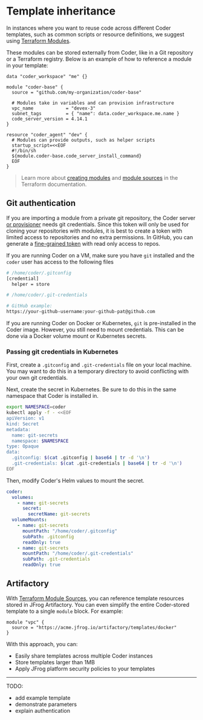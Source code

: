 # Template inheritance

In instances where you want to reuse code across different Coder templates, such as common scripts or resource definitions, we suggest using [Terraform Modules](https://developer.hashicorp.com/terraform/language/modules).

These modules can be stored externally from Coder, like in a Git repository or a Terraform registry. Below is an example of how to reference a module in your template:

```hcl
data "coder_workspace" "me" {}

module "coder-base" {
  source = "github.com/my-organization/coder-base"

  # Modules take in variables and can provision infrastructure
  vpc_name            = "devex-3"
  subnet_tags         = { "name": data.coder_workspace.me.name }
  code_server_version = 4.14.1
}

resource "coder_agent" "dev" {
  # Modules can provide outputs, such as helper scripts
  startup_script=<<EOF
  #!/bin/sh
  ${module.coder-base.code_server_install_command}
  EOF
}
```

> Learn more about [creating modules](https://developer.hashicorp.com/terraform/language/modules) and [module sources](https://developer.hashicorp.com/terraform/language/modules/sources) in the Terraform documentation.

## Git authentication

If you are importing a module from a private git repository, the Coder server [or provisioner](../admin/provisioners.md) needs git credentials. Since this token will only be used for cloning your repositories with modules, it is best to create a token with limited access to repositories and no extra permissions. In GitHub, you can generate a [fine-grained token](https://docs.github.com/en/rest/overview/permissions-required-for-fine-grained-personal-access-tokens?apiVersion=2022-11-28) with read only access to repos.

If you are running Coder on a VM, make sure you have `git` installed and the `coder` user has access to the following files

```sh
# /home/coder/.gitconfig
[credential]
  helper = store
```

```sh
# /home/coder/.git-credentials

# GitHub example:
https://your-github-username:your-github-pat@github.com
```

If you are running Coder on Docker or Kubernetes, `git` is pre-installed in the Coder image. However, you still need to mount credentials. This can be done via a Docker volume mount or Kubernetes secrets.

### Passing git credentials in Kubernetes

First, create a `.gitconfig` and `.git-credentials` file on your local machine. You may want to do this in a temporary directory to avoid conflicting with your own git credentials.

Next, create the secret in Kubernetes. Be sure to do this in the same namespace that Coder is installed in.

```sh
export NAMESPACE=coder
kubectl apply -f - <<EOF
apiVersion: v1
kind: Secret
metadata:
  name: git-secrets
  namespace: $NAMESPACE
type: Opaque
data:
  .gitconfig: $(cat .gitconfig | base64 | tr -d '\n')
  .git-credentials: $(cat .git-credentials | base64 | tr -d '\n')
EOF
```

Then, modify Coder's Helm values to mount the secret.

```yaml
coder:
  volumes:
    - name: git-secrets
      secret:
        secretName: git-secrets
  volumeMounts:
    - name: git-secrets
      mountPath: "/home/coder/.gitconfig"
      subPath: .gitconfig
      readOnly: true
    - name: git-secrets
      mountPath: "/home/coder/.git-credentials"
      subPath: .git-credentials
      readOnly: true
```

## Artifactory

With [Terraform Module Sources](https://developer.hashicorp.com/terraform/language/modules/sources), you can reference template resources stored in JFrog Artifactory. You
can even simplify the entire Coder-stored template to a single `module` block. For example:

```hcl
module "vpc" {
  source = "https://acme.jfrog.io/artifactory/templates/docker"
}
```

With this approach, you can:

* Easily share templates across multiple Coder instances
* Store templates larger than 1MB
* Apply JFrog platform security policies to your templates

----

TODO:
* add example template
* demonstrate parameters 
* explain authentication

